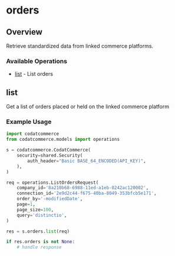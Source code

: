 # orders

## Overview

Retrieve standardized data from linked commerce platforms.

### Available Operations

* [list](#list) - List orders

## list

Get a list of orders placed or held on the linked commerce platform

### Example Usage

```python
import codatcommerce
from codatcommerce.models import operations

s = codatcommerce.CodatCommerce(
    security=shared.Security(
        auth_header="Basic BASE_64_ENCODED(API_KEY)",
    ),
)

req = operations.ListOrdersRequest(
    company_id='8a210b68-6988-11ed-a1eb-0242ac120002',
    connection_id='2e9d2c44-f675-40ba-8049-353bfcb5e171',
    order_by='-modifiedDate',
    page=1,
    page_size=100,
    query='distinctio',
)

res = s.orders.list(req)

if res.orders is not None:
    # handle response
```
